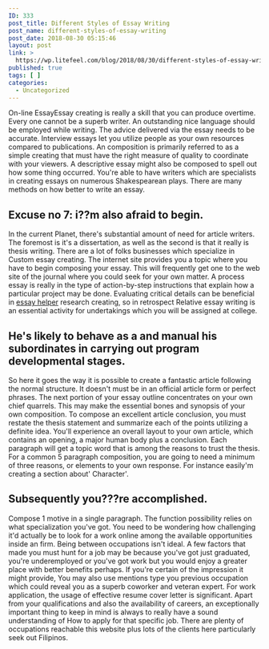 ```yaml
---
ID: 333
post_title: Different Styles of Essay Writing
post_name: different-styles-of-essay-writing
post_date: 2018-08-30 05:15:46
layout: post
link: >
  https://wp.litefeel.com/blog/2018/08/30/different-styles-of-essay-writing/
published: true
tags: [ ]
categories:
  - Uncategorized
---
```

<p>On-line EssayEssay creating is really a skill that you can produce overtime. Every one cannot be a superb writer. An outstanding nice language should be employed while writing. The advice delivered via the essay needs to be accurate. Interview essays let you utilize people as your own resources compared to publications.<!--more--> An composition is primarily referred to as a simple creating that must have the right measure of quality to coordinate with your viewers. A descriptive essay might also be composed to spell out how some thing occurred. You're able to have writers which are specialists in creating essays on numerous Shakespearean plays. There are many methods on how better to write an essay.  <h2>Excuse no 7: i??m also afraid to begin.</h2></p><p>In the current Planet, there's substantial amount of need for article writers. The foremost is it's a dissertation, as well as the second is that it really is thesis writing. There are a lot of folks businesses which specialize in Custom essay creating. The internet site provides you a topic where you have to begin composing your essay. This will frequently get one to the web site of the journal where you could seek for your own matter. A process essay is really in the type of action-by-step instructions that explain how a particular project may be done. Evaluating critical details can be beneficial in <a href="https://paper-help.us/">essay helper</a> research creating, so in retrospect Relative essay writing is an essential activity for undertakings which you will be assigned at college.  <h2>He's likely to behave as a and manual his subordinates in carrying out program developmental stages.</h2></p><p>So here it goes the way it is possible to create a fantastic article following the normal structure. It doesn't must be in an official article form or perfect phrases. The next portion of your essay outline concentrates on your own chief quarrels. This may make the essential bones and synopsis of your own composition. To compose an excellent article conclusion, you must restate the thesis statement and summarize each of the points utilizing a definite idea. You'll experience an overall layout to your own article, which contains an opening, a major human body plus a conclusion. Each paragraph will get a topic word that is among the reasons to trust the thesis. For a common 5 paragraph composition, you are going to need a minimum of three reasons, or elements to your own response. For instance easily'm creating a section about' Character'.   <h2>Subsequently you???re accomplished.</h2></p><p>Compose 1 motive in a single paragraph. The function possibility relies on what specialization you've got. You need to be wondering how challenging it'd actually be to look for a work online among the available opportunities inside an firm. Being between occupations isn't ideal. A few factors that made you must hunt for a job may be because you've got just graduated, you're underemployed or you've got work but you would enjoy a greater place with better benefits perhaps. If you're certain of the impression it might provide, You may also use mentions type you previous occupation which could reveal you as a superb coworker and veteran expert. For work application, the usage of effective resume cover letter is significant. Apart from your qualifications and also the availability of careers, an exceptionally important thing to keep in mind is always to really have a sound understanding of How to apply for that specific job. There are plenty of occupations reachable this website plus lots of the clients here particularly seek out Filipinos.  
</p>
